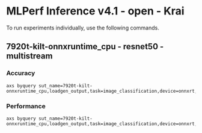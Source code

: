 
# MLPerf Inference v4.1 - open - Krai

To run experiments individually, use the following commands.

## 7920t-kilt-onnxruntime_cpu - resnet50 - multistream

### Accuracy  

```
axs byquery sut_name=7920t-kilt-onnxruntime_cpu,loadgen_output,task=image_classification,device=onnxrt,backend_type=gpu,loadgen_scenario=MultiStream,framework=kilt,model_name=resnet50,loadgen_mode=AccuracyOnly,collection_name=experiments_cpu,loadgen_dataset_size=50000,loadgen_buffer_size=1024
```

### Performance 

```
axs byquery sut_name=7920t-kilt-onnxruntime_cpu,loadgen_output,task=image_classification,device=onnxrt,backend_type=cpu,loadgen_scenario=MultiStream,framework=kilt,model_name=resnet50,loadgen_mode=PerformanceOnly,collection_name=experiments_cpu,loadgen_dataset_size=50000,loadgen_buffer_size=1024,loadgen_target_latency=0.42
```

